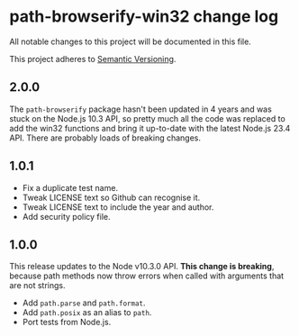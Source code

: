 # path-browserify-win32 change log

All notable changes to this project will be documented in this file.

This project adheres to [Semantic Versioning](http://semver.org/).

## 2.0.0
The `path-browserify` package hasn't been updated in 4 years and was stuck on
the Node.js 10.3 API, so pretty much all the code was replaced to add the win32
functions and bring it up-to-date with the latest Node.js 23.4 API. There are
probably loads of breaking changes.

## 1.0.1
* Fix a duplicate test name.
* Tweak LICENSE text so Github can recognise it.
* Tweak LICENSE text to include the year and author.
* Add security policy file.

## 1.0.0
This release updates to the Node v10.3.0 API. **This change is breaking**,
because path methods now throw errors when called with arguments that are not
strings.

* Add `path.parse` and `path.format`.
* Add `path.posix` as an alias to `path`.
* Port tests from Node.js.
